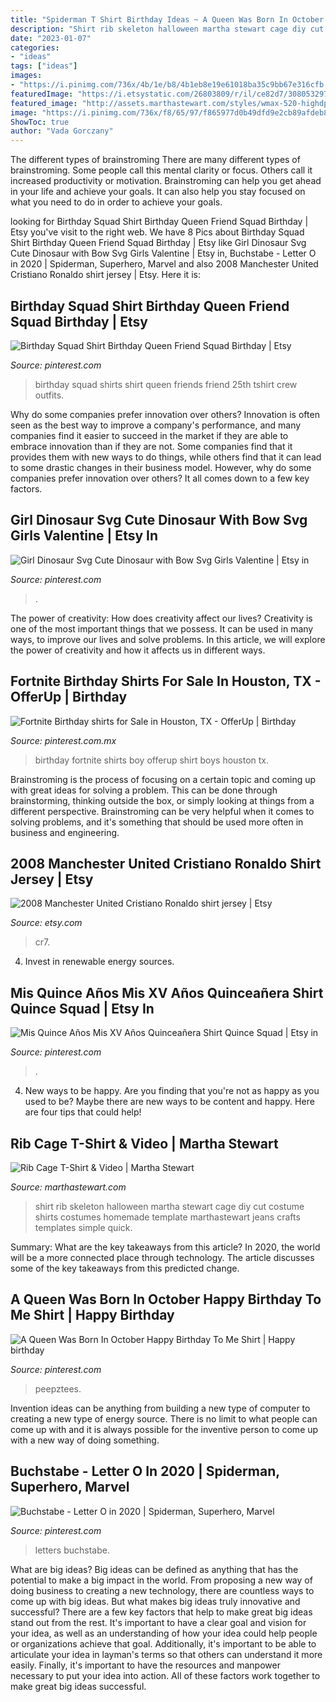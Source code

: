```yaml
---
title: "Spiderman T Shirt Birthday Ideas ~ A Queen Was Born In October Happy Birthday To Me Shirt"
description: "Shirt rib skeleton halloween martha stewart cage diy cut costume shirts costumes homemade template marthastewart jeans crafts templates simple quick"
date: "2023-01-07"
categories:
- "ideas"
tags: ["ideas"]
images:
- "https://i.pinimg.com/736x/4b/1e/b8/4b1eb8e19e61018ba35c9bb67e316cfb.jpg"
featuredImage: "https://i.etsystatic.com/26803809/r/il/ce82d7/3080532972/il_1588xN.3080532972_p6nv.jpg"
featured_image: "http://assets.marthastewart.com/styles/wmax-520-highdpi/d21/6035_102910_rib_shirt/6035_102910_rib_shirt_vert.jpg?itok=zd17Tdnd"
image: "https://i.pinimg.com/736x/f8/65/97/f865977d0b49dfd9e2cb89afdeb824f6.jpg"
ShowToc: true
author: "Vada Gorczany"
---
```



The different types of brainstroming
There are many different types of brainstroming. Some people call this mental clarity or focus. Others call it increased productivity or motivation. Brainstroming can help you get ahead in your life and achieve your goals. It can also help you stay focused on what you need to do in order to achieve your goals.

	

		
looking for Birthday Squad Shirt Birthday Queen Friend Squad Birthday | Etsy you've visit to the right web. We have 8 Pics about Birthday Squad Shirt Birthday Queen Friend Squad Birthday | Etsy like Girl Dinosaur Svg Cute Dinosaur with Bow Svg Girls Valentine | Etsy in, Buchstabe - Letter O in 2020 | Spiderman, Superhero, Marvel and also 2008 Manchester United Cristiano Ronaldo shirt jersey | Etsy. Here it is:
		
    
## Birthday Squad Shirt Birthday Queen Friend Squad Birthday | Etsy

<img loading=lazy src="https://i.pinimg.com/736x/df/a6/5d/dfa65d4934289fd059feae0c11595e0d.jpg" onerror="this.onerror=null;this.src='https://tse2.mm.bing.net/th?id=OIP.RB10CXnwVsJsctw59eDAAAHaF4&amp;pid=15.1';" alt="Birthday Squad Shirt Birthday Queen Friend Squad Birthday | Etsy">

_Source: pinterest.com_

>birthday squad shirts shirt queen friends friend 25th tshirt crew outfits. 

	

Why do some companies prefer innovation over others?
Innovation is often seen as the best way to improve a company's performance, and many companies find it easier to succeed in the market if they are able to embrace innovation than if they are not. Some companies find that it provides them with new ways to do things, while others find that it can lead to some drastic changes in their business model. However, why do some companies prefer innovation over others? It all comes down to a few key factors.

    
## Girl Dinosaur Svg Cute Dinosaur With Bow Svg Girls Valentine | Etsy In

<img loading=lazy src="https://i.pinimg.com/736x/c3/de/21/c3de21cb673222030aa87bc28ccb5599.jpg" onerror="this.onerror=null;this.src='https://tse4.mm.bing.net/th?id=OIP.lqwcn3rs0kFXSq6rUxKDfgHaHa&amp;pid=15.1';" alt="Girl Dinosaur Svg Cute Dinosaur with Bow Svg Girls Valentine | Etsy in">

_Source: pinterest.com_

>. 

	

The power of creativity: How does creativity affect our lives?
Creativity is one of the most important things that we possess. It can be used in many ways, to improve our lives and solve problems. In this article, we will explore the power of creativity and how it affects us in different ways.

    
## Fortnite Birthday Shirts For Sale In Houston, TX - OfferUp | Birthday

<img loading=lazy src="https://i.pinimg.com/736x/66/e4/58/66e458619f9630609ad7bf189ba32c09.jpg" onerror="this.onerror=null;this.src='https://tse2.mm.bing.net/th?id=OIP.Zu-jNejkPGbXibbA2FrNaAHaJ4&amp;pid=15.1';" alt="Fortnite Birthday shirts for Sale in Houston, TX - OfferUp | Birthday">

_Source: pinterest.com.mx_

>birthday fortnite shirts boy offerup shirt boys houston tx. 

	

Brainstroming is the process of focusing on a certain topic and coming up with great ideas for solving a problem. This can be done through brainstorming, thinking outside the box, or simply looking at things from a different perspective. Brainstroming can be very helpful when it comes to solving problems, and it's something that should be used more often in business and engineering.

    
## 2008 Manchester United Cristiano Ronaldo Shirt Jersey | Etsy

<img loading=lazy src="https://i.etsystatic.com/26803809/r/il/ce82d7/3080532972/il_1588xN.3080532972_p6nv.jpg" onerror="this.onerror=null;this.src='https://tse4.mm.bing.net/th?id=OIP.2hE4quuV_BMKcoFX-i3GzQHaIM&amp;pid=15.1';" alt="2008 Manchester United Cristiano Ronaldo shirt jersey | Etsy">

_Source: etsy.com_

>cr7. 

	

4. Invest in renewable energy sources. 

    
## Mis Quince Años Mis XV Años Quinceañera Shirt Quince Squad | Etsy In

<img loading=lazy src="https://i.pinimg.com/736x/4b/1e/b8/4b1eb8e19e61018ba35c9bb67e316cfb.jpg" onerror="this.onerror=null;this.src='https://tse3.mm.bing.net/th?id=OIP.SneWpPBmzHCKRA2UJzpaEwHaFT&amp;pid=15.1';" alt="Mis Quince Años Mis XV Años Quinceañera Shirt Quince Squad | Etsy in">

_Source: pinterest.com_

>. 

	

4. New ways to be happy.
Are you finding that you're not as happy as you used to be? Maybe there are new ways to be content and happy. Here are four tips that could help!

    
## Rib Cage T-Shirt &amp; Video | Martha Stewart

<img loading=lazy src="http://assets.marthastewart.com/styles/wmax-520-highdpi/d21/6035_102910_rib_shirt/6035_102910_rib_shirt_vert.jpg?itok=zd17Tdnd" onerror="this.onerror=null;this.src='https://tse1.mm.bing.net/th?id=OIP.zND9M27UDTdVNlXA0HqNcAHaJQ&amp;pid=15.1';" alt="Rib Cage T-Shirt &amp; Video | Martha Stewart">

_Source: marthastewart.com_

>shirt rib skeleton halloween martha stewart cage diy cut costume shirts costumes homemade template marthastewart jeans crafts templates simple quick. 

	

Summary: What are the key takeaways from this article?
In 2020, the world will be a more connected place through technology. The article discusses some of the key takeaways from this predicted change.

    
## A Queen Was Born In October Happy Birthday To Me Shirt | Happy Birthday

<img loading=lazy src="https://i.pinimg.com/736x/95/df/6f/95df6fd559824c974b011ee2ac9d0120.jpg" onerror="this.onerror=null;this.src='https://tse4.mm.bing.net/th?id=OIP.oV6Uc2VBvWMFAiknd3FRHwHaHa&amp;pid=15.1';" alt="A Queen Was Born In October Happy Birthday To Me Shirt | Happy birthday">

_Source: pinterest.com_

>peepztees. 

	

Invention ideas can be anything from building a new type of computer to creating a new type of energy source. There is no limit to what people can come up with and it is always possible for the inventive person to come up with a new way of doing something.

    
## Buchstabe - Letter O In 2020 | Spiderman, Superhero, Marvel

<img loading=lazy src="https://i.pinimg.com/736x/f8/65/97/f865977d0b49dfd9e2cb89afdeb824f6.jpg" onerror="this.onerror=null;this.src='https://tse3.mm.bing.net/th?id=OIP.pz75dF16J57ScK-x5Z-J_wHaHa&amp;pid=15.1';" alt="Buchstabe - Letter O in 2020 | Spiderman, Superhero, Marvel">

_Source: pinterest.com_

>letters buchstabe. 

	

What are big ideas?
Big ideas can be defined as anything that has the potential to make a big impact in the world. From proposing a new way of doing business to creating a new technology, there are countless ways to come up with big ideas. But what makes big ideas truly innovative and successful? There are a few key factors that help to make great big ideas stand out from the rest. 
It's important to have a clear goal and vision for your idea, as well as an understanding of how your idea could help people or organizations achieve that goal. Additionally, it's important to be able to articulate your idea in layman's terms so that others can understand it more easily. Finally, it's important to have the resources and manpower necessary to put your idea into action. All of these factors work together to make great big ideas successful.


